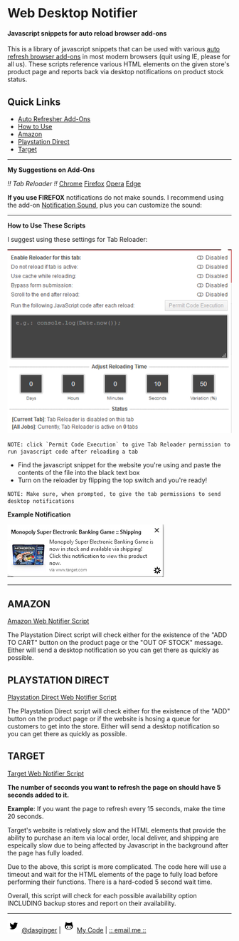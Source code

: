# Web Desktop Notifier
#### Javascript snippets for auto reload browser add-ons

This is a library of javascript snippets that can be used with various [auto refresh browser add-ons](https://www.reddit.com/r/chrome/comments/8u89am/safe_and_reliable_auto_refresh/) in most modern browsers (quit using IE, please for all us). These scripts reference various HTML elements on the given store's product page and reports back via desktop notifications on product stock status.

## Quick Links
* [Auto Refresher Add-Ons](#arao)
* [How to Use](#htu)
* [Amazon](#amazon)
* [Playstation Direct](#psdirect)
* [Target](#target)

---

**<a name="arao"></a>My Suggestions on Add-Ons**

_!! Tab Reloader !!_
[Chrome](https://chrome.google.com/webstore/detail/tab-reloader-page-auto-re/dejobinhdiimklegodgbmbifijpppopn?hl=en)
[Firefox](https://addons.mozilla.org/en-US/firefox/addon/tab-reloader/)
[Opera](https://addons.opera.com/en/extensions/details/tab-reloader/)
[Edge](https://microsoftedge.microsoft.com/addons/detail/tab-reloader-page-auto-r/amclpbiglkmdhodbgnchnkmfdghnabik)

**If you use FIREFOX** notifications do not make sounds. I recommend using the add-on [Notification Sound](https://addons.mozilla.org/en-US/firefox/addon/notification-sound/), plus you can customize the sound: 

---

**<a name="htu"></a>How to Use These Scripts**

I suggest using these settings for Tab Reloader:

![tab-reloader](markdown_assets/auto-reloader-screenshot.png)

```
NOTE: click `Permit Code Execution` to give Tab Reloader permission to run javascript code after reloading a tab
```

* Find the javascript snippet for the website you're using and paste the contents of the file into the black text box
* Turn on the reloader by flipping the top switch and you're ready!

```
NOTE: Make sure, when prompted, to give the tab permissions to send desktop notifications
```

**Example Notification**

![notification-example](markdown_assets/notification-example.png)

---

## <a name="amazon"></a>AMAZON

[Amazon Web Notifier Script](https://github.com/DasGinger/web-desktop-notifier/blob/master/web-notifiers/amazon-notifier.js)

The Playstation Direct script will check either for the existence of the "ADD TO CART" button on the product page or the "OUT OF STOCK" message. Either will send a desktop notification so you can get there as quickly as possible.

## <a name="psdirect"></a>PLAYSTATION DIRECT

[Playstation Direct Web Notifier Script](https://github.com/DasGinger/web-desktop-notifier/blob/master/web-notifiers/playstation-direct-notifier.js)

The Playstation Direct script will check either for the existence of the "ADD" button on the product page or if the website is hosing a queue for customers to get into the store. Either will send a desktop notification so you can get there as quickly as possible.

## <a name="target"></a>TARGET

[Target Web Notifier Script](https://github.com/DasGinger/web-desktop-notifier/blob/master/web-notifiers/target-notifier.js)

**The number of seconds you want to refresh the page on should have 5 seconds added to it.**

**Example**: If you want the page to refresh every 15 seconds, make the time 20 seconds.

Target's website is relatively slow and the HTML elements that provide the ability to purchase an item via local order, local deliver, and shipping are espeically slow due to being affected by Javascript in the background after the page has fully loaded.

Due to the above, this script is more complicated. The code here will use a timeout and wait for the HTML elements of the page to fully load before performing their functions. There is a hard-coded 5 second wait time. 

Overall, this script will check for each possible availability option INCLUDING backup stores and report on their availability.

---

![twitter](markdown_assets/twitter.png) [@dasginger](https://twitter.com/DasGinger) | ![github](markdown_assets/github.png) [My Code](https://github.com/DasGinger) | [:: email me ::](mailto:jcweber90@gmail.com)